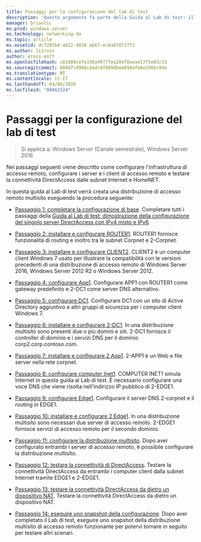 ```yaml
---
title: Passaggi per la configurazione del lab di test
description: 'Questo argomento fa parte della Guida al Lab di test: illustra una distribuzione multisito di DirectAccess per Windows Server 2016'
manager: brianlic
ms.prod: windows-server
ms.technology: networking-da
ms.topic: article
ms.assetid: dc7205b4-a822-4038-ab67-ec0a870737f2
ms.author: lizross
author: eross-msft
ms.openlocfilehash: c83d89cefe330a99777ea204f0aea417f5e03c33
ms.sourcegitcommit: b00d7c8968c4adc8f699dbee694afe6ed36bc9de
ms.translationtype: MT
ms.contentlocale: it-IT
ms.lasthandoff: 04/08/2020
ms.locfileid: "80861524"
---
```

# <a name="steps-for-configuring-the-test-lab"></a>Passaggi per la configurazione del lab di test

>Si applica a: Windows Server (Canale semestrale), Windows Server 2016

Nei passaggi seguenti viene descritto come configurare l'infrastruttura di accesso remoto, configurare i server e i client di accesso remoto e testare la connettività DirectAccess dalle subnet Internet e HomeNET.  
  
In questa guida al Lab di test verrà creata una distribuzione di accesso remoto multisito eseguendo la procedura seguente:  
  
-   [Passaggio 1: completare la configurazione di base](assetId:///9eb4a9ba-9118-4ea3-8963-e643ec81c3ed). Completare tutti i passaggi della [Guida al Lab di test: dimostrazione della configurazione del singolo server DirectAccess con IPv4 misto e IPv6](https://go.microsoft.com/fwlink/p/?LinkId=237004).  
  
-   [Passaggio 2: installare e configurare ROUTER1](assetId:///e4b1a298-d5b0-410e-970b-c5358a9378f9). ROUTER1 fornisce funzionalità di routing e inoltro tra le subnet Corpnet e 2-Corpnet.  
  
-   [Passaggio 3: installare e configurare CLIENT2](assetId:///6cbee1b5-f6f6-443f-8fa9-31cc5c05a0ee). CLIENT2 è un computer client Windows 7 usato per illustrare la compatibilità con le versioni precedenti di una distribuzione di accesso remoto di Windows Server 2016, Windows Server 2012 R2 o Windows Server 2012.  
  
-   [Passaggio 4: configurare App1](assetId:///a0ee655e-c01e-4bf3-a7b3-064e9614f810). Configurare APP1 con ROUTER1 come gateway predefinito e 2-DC1 come server DNS alternativo.  
  
-   [Passaggio 5: configurare DC1](assetId:///205ca795-93ce-4e53-aa6b-b44c87f0e14a). Configurare DC1 con un sito di Active Directory aggiuntivo e altri gruppi di sicurezza per i computer client Windows 7.  
  
-   [Passaggio 6: installare e configurare 2-DC1](assetId:///16752f61-edbf-4ff4-9d7a-e2077b66a127). In una distribuzione multisito sono presenti due o più domini e siti. 2-DC1 fornisce il controller di dominio e i servizi DNS per il dominio corp2.corp.contoso.com.  
  
-   [Passaggio 7: installare e configurare 2 App1](assetId:///7d04b54e-590a-4d33-9766-415789859f29). 2-APP1 è un Web e file server nella rete corpnet.  
  
-   [Passaggio 8: configurare computer Inet1](assetId:///8ecc0b63-8626-4939-8d26-3d51d051d231). COMPUTER INET1 simula Internet in questa guida al Lab di test. È necessario configurare una voce DNS che viene risolta nell'indirizzo IP pubblico di 2-EDGE1.  
  
-   [Passaggio 9: configurare Edge1](assetId:///562744dc-30f6-42fa-bd5f-60a013b2179e). Configurare il server DNS 2-corpnet e il routing in EDGE1.  
  
-   [Passaggio 10: installare e configurare 2 Edge1](assetId:///1938c4f3-ca96-475d-9f2e-6bea3b7a4130). In una distribuzione multisito sono necessari due server di accesso remoto. 2-EDGE1 fornisce servizi di accesso remoto per il secondo dominio.  
  
-   [Passaggio 11: configurare la distribuzione multisito](assetId:///537e4b68-043f-49c9-94d8-15ce8c4b18e2). Dopo aver configurato entrambi i server di accesso remoto, è possibile configurare la distribuzione multisito.  
  
-   [Passaggio 12: testare la connettività di DirectAccess](assetId:///aa293b5d-4b6f-4004-95f3-0ab54804b15c). Testare la connettività DirectAccess da entrambi i computer client dalla subnet Internet tramite EDGE1 e 2-EDGE1.  
  
-   [Passaggio 13: testare la connettività DirectAccess da dietro un dispositivo NAT](assetId:///41f8195b-00a1-4991-9db8-3703514dbe0c). Testare la connettività DirectAccess da dietro un dispositivo NAT.  
  
-   [Passaggio 14: eseguire uno snapshot della configurazione](assetId:///7b56d5c9-c334-463e-9e29-d652ca110d84). Dopo aver completato il Lab di test, eseguire uno snapshot della distribuzione multisito di accesso remoto funzionante per potervi tornare in seguito per testare altri scenari.  
  


